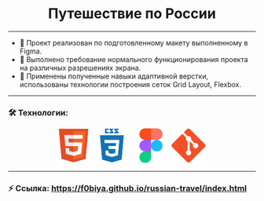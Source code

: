###
 <h1 align="center">Путешествие по России</h1>
 
- - -

- :telescope: Проект реализован по подготовленному макету выполненному в Figma.
- :telescope: Выполнено требование нормального функционирования проекта на различных разрешениях экрана.
- :telescope: Применены полученные навыки адаптивной верстки, использованы технологии построения сеток Grid Layout, Flexbox.

- - - 


 ### :hammer_and_wrench: Технологии: 
  <div  align=center>
    <img src="https://github.com/devicons/devicon/blob/master/icons/html5/html5-original.svg" title="HTML5" alt="HTML" width="70" height="70"/>&nbsp;
    <img src="https://github.com/devicons/devicon/blob/master/icons/css3/css3-plain-wordmark.svg"  title="CSS3" alt="CSS" width="70" height="70"/>&nbsp;
    <img src="https://github.com/devicons/devicon/blob/master/icons/figma/figma-original.svg" title="Figma" alt="Figma" width="70" height="70"/>&nbsp;
<img src="https://github.com/devicons/devicon/blob/master/icons/git/git-original.svg" title="Github" alt="Github" width="70" height="70"/>&nbsp;
  </div>
  
- - -

### ⚡ Ссылка: https://f0biya.github.io/russian-travel/index.html







